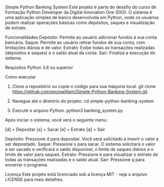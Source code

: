 Simple Python Banking System
Este projeto é parte do desafio do curso de Formação Python Developer da Digital Innovation One (DIO). O sistema é uma aplicação simples de banco desenvolvida em Python, onde os usuários podem realizar operações básicas como depósitos, saques e visualização de extrato.

Funcionalidades
Depósito: Permite ao usuário adicionar fundos à sua conta bancária.
Saque: Permite ao usuário retirar fundos de sua conta, com limitações diárias e de valor.
Extrato: Exibe todas as transações realizadas (depósitos e saques) e o saldo atual da conta.
Sair: Finaliza a execução do sistema.

Requisitos
Python 3.6 ou superior

Como executar
1. Clone o repositório ou copie o código para sua máquina local.
  git clone https://github.com/enzowilliam/Simple-Python-Banking-System.git

2. Navegue até o diretório do projeto.
  cd simple-python-banking-system

3. Execute o arquivo Python.
  python3 banking_system.py



Após iniciar o sistema, você verá o seguinte menu:

[d] = Depositar
[s] = Sacar
[e] = Extrato
[q] = Sair

Depósito: Pressione d para depositar. Você será solicitado a inserir o valor a ser depositado.
Saque: Pressione s para sacar. O sistema solicitará o valor a ser sacado e verificará o saldo disponível, o limite de saques diários e o limite de valor para saques.
Extrato: Pressione e para visualizar o extrato de todas as transações realizadas e o saldo atual.
Sair: Pressione q para encerrar o programa.

Licença
Este projeto está licenciado sob a licença MIT - veja o arquivo LICENSE para mais detalhes.
